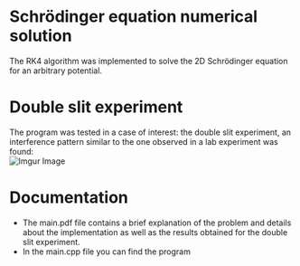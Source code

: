 # Schrödinger equation numerical solution
The RK4 algorithm was implemented to solve the 2D Schrödinger equation for an arbitrary potential.
# Double slit experiment
The program was tested in a case of interest: the double slit experiment, an interference pattern similar to the one 
observed in a lab experiment was found:  
![Imgur Image](https://imgur.com/CkuyFCc.png)
# Documentation
* The main.pdf file contains a brief explanation of the problem and details about the implementation as well as the 
results obtained for the double slit experiment.  
* In the main.cpp file you can find the program
